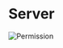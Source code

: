 Server
==============
![Permission](https://raw.githubusercontent.com/burton999dev/ComicCafeHelp/master/images/server/Category.png)
